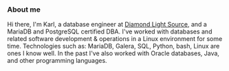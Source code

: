 ### About me

Hi there, I'm Karl, a database engineer at [Diamond Light Source](https://github.com/DiamondLightSource/), and a MariaDB and PostgreSQL certified DBA. I've worked with databases and related software development & operations in a Linux environment for some time. Technologies such as: MariaDB, Galera, SQL, Python, bash, Linux are ones I know well. In the past I've also worked with Oracle databases, Java, and other programming languages.
